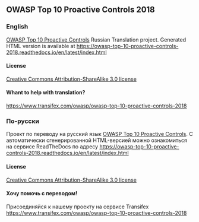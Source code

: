 ## OWASP Top 10 Proactive Controls 2018

### English

[OWASP Top 10 Proactive Controls](https://www.owasp.org/index.php/OWASP_Proactive_Controls) Russian Translation project. Generated HTML version is available at https://owasp-top-10-proactive-controls-2018.readthedocs.io/en/latest/index.html

#### License 

[Creative Commons Attribution-ShareAlike 3.0 license](https://creativecommons.org/licenses/by-sa/3.0/)

#### Whant to help with translation?

https://www.transifex.com/owasp/owasp-top-10-proactive-controls-2018

### По-русски

Проект по переводу на русский язык [OWASP Top 10 Proactive Controls](https://www.owasp.org/index.php/OWASP_Proactive_Controls). C автоматически сгенерированной HTML-версией можно ознакомиться на сервисе ReadTheDocs по адресу https://owasp-top-10-proactive-controls-2018.readthedocs.io/en/latest/index.html

#### License 

[Creative Commons Attribution-ShareAlike 3.0 license](https://creativecommons.org/licenses/by-sa/3.0/)

#### Хочу помочь с переводом!

Присоединяйся к нашему проекту на сервисе Transifex
https://www.transifex.com/owasp/owasp-top-10-proactive-controls-2018
